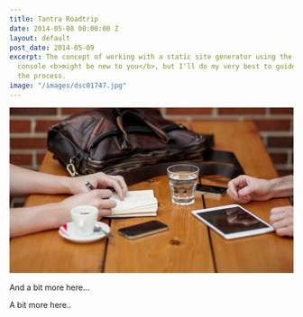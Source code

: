 ```yaml
---
title: Tantra Roadtrip
date: 2014-05-08 00:00:00 Z
layout: default
post_date: 2014-05-09
excerpt: The concept of working with a static site generator using the terminal or
  console <b>might be new to you</b>, but I'll do my very best to guide you through
  the process.
image: "/images/dsc01747.jpg"
---
```


![](/uploads/versions/header-3---x----1200-700x---.jpg)

And a bit more here…

A bit more here..
